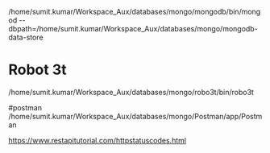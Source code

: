 /home/sumit.kumar/Workspace_Aux/databases/mongo/mongodb/bin/mongod --dbpath=/home/sumit.kumar/Workspace_Aux/databases/mongo/mongodb-data-store


# Robot 3t
/home/sumit.kumar/Workspace_Aux/databases/mongo/robo3t/bin/robo3t

#postman
/home/sumit.kumar/Workspace_Aux/databases/mongo/Postman/app/Postman

https://www.restapitutorial.com/httpstatuscodes.html